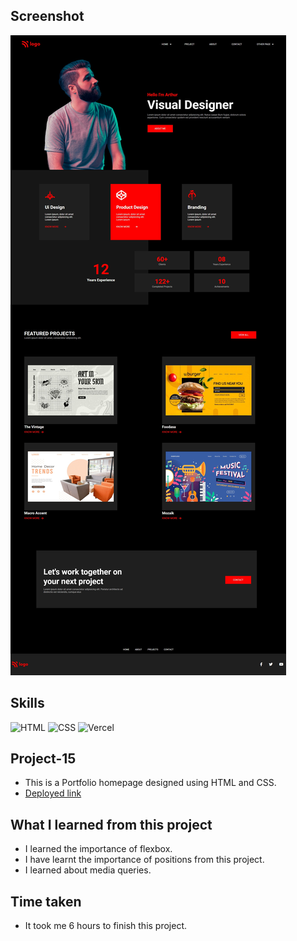 ## Screenshot
![Project screenshot](./images/project-15%20screenshot.png)

## Skills
![HTML](https://img.shields.io/badge/HTML5-E34F26?style=for-the-badge&logo=html5&logoColor=white) 
![CSS](https://img.shields.io/badge/CSS3-1572B6?style=for-the-badge&logo=css3&logoColor=white)
![Vercel](https://img.shields.io/badge/Vercel-000000?style=for-the-badge&logo=vercel&logoColor=white) 

## Project-15
- This is a Portfolio homepage designed using HTML and CSS.
- [Deployed link](https://robin-project-1.vercel.app/)

## What I learned from this project
- I learned the importance of flexbox.
- I have learnt the importance of positions from this project.
- I learned about media queries.

## Time taken
- It took me 6 hours to finish this project.